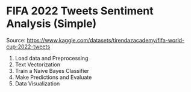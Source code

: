 # FIFA 2022 Tweets Sentiment Analysis (Simple)

Source: https://www.kaggle.com/datasets/tirendazacademy/fifa-world-cup-2022-tweets

1. Load data and Preprocessing
2. Text Vectorization
3. Train a Naive Bayes Classifier
4. Make Predictions and Evaluate
5. Data Visualization
